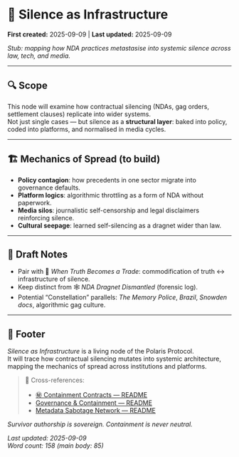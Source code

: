 # 🎈 Silence as Infrastructure

**First created:** 2025-09-09 | **Last updated:** 2025-09-09 

*Stub: mapping how NDA practices metastasise into systemic silence across law, tech, and media.*

---

## 🔍 Scope  

This node will examine how contractual silencing (NDAs, gag orders, settlement clauses) replicate into wider systems.  
Not just single cases — but silence as a **structural layer**: baked into policy, coded into platforms, and normalised in media cycles.  

---

## 🏗️ Mechanics of Spread (to build)  

- **Policy contagion**: how precedents in one sector migrate into governance defaults.  
- **Platform logics**: algorithmic throttling as a form of NDA without paperwork.  
- **Media silos**: journalistic self-censorship and legal disclaimers reinforcing silence.  
- **Cultural seepage**: learned self-silencing as a dragnet wider than law.  

---

## 📌 Draft Notes  

- Pair with 📠 *When Truth Becomes a Trade*: commodification of truth ↔ infrastructure of silence.  
- Keep distinct from 🕸️ *NDA Dragnet Dismantled* (forensic log).  
- Potential “Constellation” parallels: *The Memory Police*, *Brazil*, *Snowden docs*, algorithmic gag culture.  

---

## 🏮 Footer  

*Silence as Infrastructure* is a living node of the Polaris Protocol.  
It will trace how contractual silencing mutates into systemic architecture, mapping the mechanics of spread across institutions and platforms.  

> 📡 Cross-references:  
> - [㊙ Containment Contracts — README](./README.md)  
> - [Governance & Containment — README](../README.md)  
> - [Metadata Sabotage Network — README](../../README.md)  

*Survivor authorship is sovereign. Containment is never neutral.*  

_Last updated: 2025-09-09_  
_Word count: 158 (main body: 85)_
